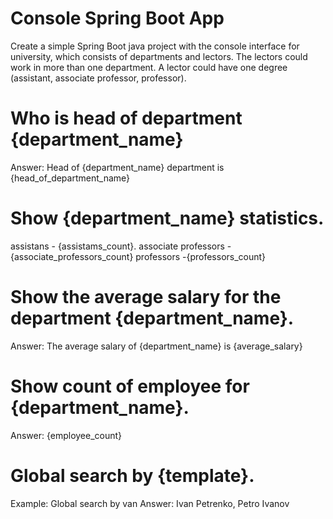 # Console Spring Boot App
Create a simple Spring Boot java project with the console interface for university, which consists of departments and lectors.
The lectors could work in more than one department. 
A lector could have one degree (assistant, associate professor, professor).

# Who is head of department {department_name}
  Answer: Head of {department_name} department is {head_of_department_name}
  
# Show {department_name} statistics.
  assistans - {assistams_count}.
  associate professors - {associate_professors_count}
  professors -{professors_count}
  
# Show the average salary for the department {department_name}.
  Answer: The average salary of {department_name} is {average_salary}
  
# Show count of employee for {department_name}.
  Answer: {employee_count}
  
# Global search by {template}.
  Example: Global search by van
  Answer: Ivan Petrenko, Petro Ivanov
